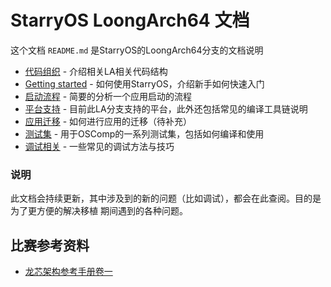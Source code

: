 # StarryOS LoongArch64 文档

这个文档 `README.md` 是StarryOS的LoongArch64分支的文档说明


 - [代码组织](/code_glossary.md) - 介绍相关LA相关代码结构
 - [Getting started](/getting_started.md) - 如何使用StarryOS，介绍新手如何快速入门
 - [启动流程](/bootstrap.md) - 简要的分析一个应用启动的流程
 - [平台支持](/platforms.md) - 目前此LA分支支持的平台，此外还包括常见的编译工具链说明
 - [应用迁移](/app_ports.md) - 如何进行应用的迁移（待补充）
 - [测试集](/testsuits.md) - 用于OSComp的一系列测试集，包括如何编译和使用
 - [调试相关](/debug_skills.md) - 一些常见的调试方法与技巧


### 说明

此文档会持续更新，其中涉及到的新的问题（比如调试），都会在此查阅。目的是为了更方便的解决移植
期间遇到的各种问题。


## 比赛参考资料

 - [龙芯架构参考手册卷一](https://github.com/LoongsonLab/oscomp-documents/blob/main/pdf/%E9%BE%99%E8%8A%AF%E6%9E%B6%E6%9E%84%E5%8F%82%E8%80%83%E6%89%8B%E5%86%8C%E5%8D%B7%E4%B8%80.pdf)